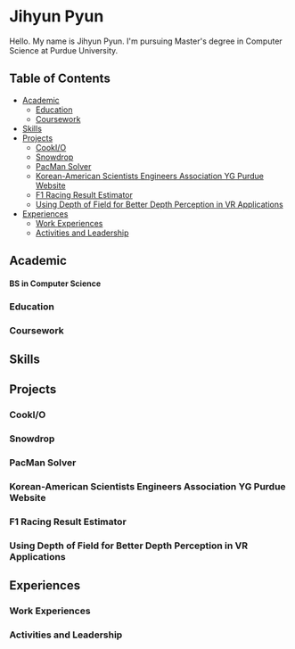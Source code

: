 # Jihyun Pyun

Hello. My name is Jihyun Pyun. I'm pursuing Master's degree in Computer Science at Purdue University.

## Table of Contents

- [Academic](#academic)
  - [Education](#education)
  - [Coursework](#coursework)
- [Skills](#skills)
- [Projects](#projects)
  - [CookI/O](#cookio)
  - [Snowdrop](#snowdrop)
  - [PacMan Solver](#pacman-solver)
  - [Korean-American Scientists Engineers Association YG Purdue Website](#korean-american-scientists-engineers-association-yg-purdue-website)
  - [F1 Racing Result Estimator](#f1-racing-result-estimator)
  - [Using Depth of Field for Better Depth Perception in VR Applications](#using-depth-of-field-for-better-depth-perception-in-vr-applications)
- [Experiences](#experiences)
  - [Work Experiences](#work-experiences)
  - [Activities and Leadership](#activities-and-leadership)

## Academic

#### BS in Computer Science


### Education

### Coursework

## Skills

## Projects

### CookI/O

### Snowdrop

### PacMan Solver

### Korean-American Scientists Engineers Association YG Purdue Website

### F1 Racing Result Estimator

### Using Depth of Field for Better Depth Perception in VR Applications

## Experiences

### Work Experiences

### Activities and Leadership

<!--
**jihyunp30/jihyunp30** is a ✨ _special_ ✨ repository because its `README.md` (this file) appears on your GitHub profile.

Here are some ideas to get you started:

- 🔭 I’m currently working on ...
- 🌱 I’m currently learning ...
- 👯 I’m looking to collaborate on ...
- 🤔 I’m looking for help with ...
- 💬 Ask me about ...
- 📫 How to reach me: ...
- 😄 Pronouns: ...
- ⚡ Fun fact: ...
-->

